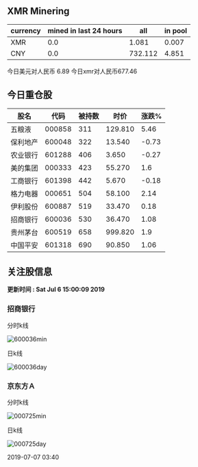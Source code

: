 ## XMR Minering

|currency|mined in last 24 hours|all|in pool|
|---|---|---|---|
|XMR|0.0|1.081|0.007|
|CNY|0.0|732.112|4.851|

今日美元对人民币 6.89	今日xmr对人民币677.46


## 今日重仓股 

|股名|代码|被持数|时价|涨跌%|
|---|---|---|---|---|
|五粮液|000858|311|129.810|5.46|
|保利地产|600048|322|13.540|-0.73|
|农业银行|601288|406|3.650|-0.27|
|美的集团|000333|423|55.270|1.6|
|工商银行|601398|442|5.670|-0.18|
|格力电器|000651|504|58.100|2.14|
|伊利股份|600887|519|33.470|0.18|
|招商银行|600036|530|36.470|1.08|
|贵州茅台|600519|658|999.820|1.9|
|中国平安|601318|690|90.850|1.06|

## 关注股信息
**更新时间 : Sat Jul  6 15:00:09 2019**
### 招商银行 
分时k线

![600036min](http://image.sinajs.cn/newchart/min/n/sh600036.gif)

日k线

![600036day](http://image.sinajs.cn/newchart/daily/n/sh600036.gif)

### 京东方Ａ 
分时k线

![000725min](http://image.sinajs.cn/newchart/min/n/sz000725.gif)

日k线

![000725day](http://image.sinajs.cn/newchart/daily/n/sz000725.gif)

2019-07-07 03:40